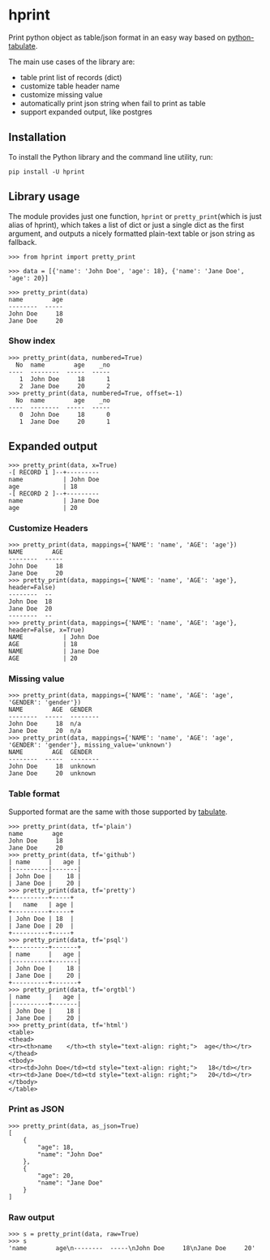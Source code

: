 hprint
======

Print python object as table/json format in an easy way based on [python-tabulate](https://github.com/astanin/python-tabulate).


The main use cases of the library are:

-   table print list of records (dict)
-   customize table header name
-   customize missing value
-   automatically print json string when fail to print as table
-   support expanded output, like postgres

Installation
------------

To install the Python library and the command line utility, run:

```shell
pip install -U hprint
```

Library usage
-------------

The module provides just one function, `hprint` or `pretty_print`(which is just alias of hprint), which takes a list of
dict or just a single dict as the first argument, and outputs a
nicely formatted plain-text table or json string as fallback.

```pycon
>>> from hprint import pretty_print

>>> data = [{'name': 'John Doe', 'age': 18}, {'name': 'Jane Doe', 'age': 20}]

>>> pretty_print(data)
name        age
--------  -----
John Doe     18
Jane Doe     20
```

### Show index

```pycon
>>> pretty_print(data, numbered=True)
  No  name        age    _no
----  --------  -----  -----
   1  John Doe     18      1
   2  Jane Doe     20      2
>>> pretty_print(data, numbered=True, offset=-1)
  No  name        age    _no
----  --------  -----  -----
   0  John Doe     18      0
   1  Jane Doe     20      1
```

## Expanded output

```pycon
>>> pretty_print(data, x=True)
-[ RECORD 1 ]--+---------
name           | John Doe
age            | 18
-[ RECORD 2 ]--+---------
name           | Jane Doe
age            | 20
```


### Customize Headers

```pycon
>>> pretty_print(data, mappings={'NAME': 'name', 'AGE': 'age'})
NAME        AGE
--------  -----
John Doe     18
Jane Doe     20
>>> pretty_print(data, mappings={'NAME': 'name', 'AGE': 'age'}, header=False)
--------  --
John Doe  18
Jane Doe  20
--------  --
>>> pretty_print(data, mappings={'NAME': 'name', 'AGE': 'age'}, header=False, x=True)
NAME           | John Doe
AGE            | 18
NAME           | Jane Doe
AGE            | 20
```

### Missing value

```pycon
>>> pretty_print(data, mappings={'NAME': 'name', 'AGE': 'age', 'GENDER': 'gender'})
NAME        AGE  GENDER
--------  -----  --------
John Doe     18  n/a
Jane Doe     20  n/a
>>> pretty_print(data, mappings={'NAME': 'name', 'AGE': 'age', 'GENDER': 'gender'}, missing_value='unknown')
NAME        AGE  GENDER
--------  -----  --------
John Doe     18  unknown
Jane Doe     20  unknown
```

### Table format

Supported format are the same with those supported by [tabulate](https://github.com/astanin/python-tabulate/blob/master/README.md#table-format).

```pycon
>>> pretty_print(data, tf='plain')
name        age
John Doe     18
Jane Doe     20
>>> pretty_print(data, tf='github')
| name     |   age |
|----------|-------|
| John Doe |    18 |
| Jane Doe |    20 |
>>> pretty_print(data, tf='pretty')
+----------+-----+
|   name   | age |
+----------+-----+
| John Doe | 18  |
| Jane Doe | 20  |
+----------+-----+
>>> pretty_print(data, tf='psql')
+----------+-------+
| name     |   age |
|----------+-------|
| John Doe |    18 |
| Jane Doe |    20 |
+----------+-------+
>>> pretty_print(data, tf='orgtbl')
| name     |   age |
|----------+-------|
| John Doe |    18 |
| Jane Doe |    20 |
>>> pretty_print(data, tf='html')
<table>
<thead>
<tr><th>name    </th><th style="text-align: right;">  age</th></tr>
</thead>
<tbody>
<tr><td>John Doe</td><td style="text-align: right;">   18</td></tr>
<tr><td>Jane Doe</td><td style="text-align: right;">   20</td></tr>
</tbody>
</table>
```

### Print as JSON

```pycon
>>> pretty_print(data, as_json=True)
[
    {
        "age": 18,
        "name": "John Doe"
    },
    {
        "age": 20,
        "name": "Jane Doe"
    }
]
```

### Raw output

```pycon
>>> s = pretty_print(data, raw=True)
>>> s
'name        age\n--------  -----\nJohn Doe     18\nJane Doe     20'
```



